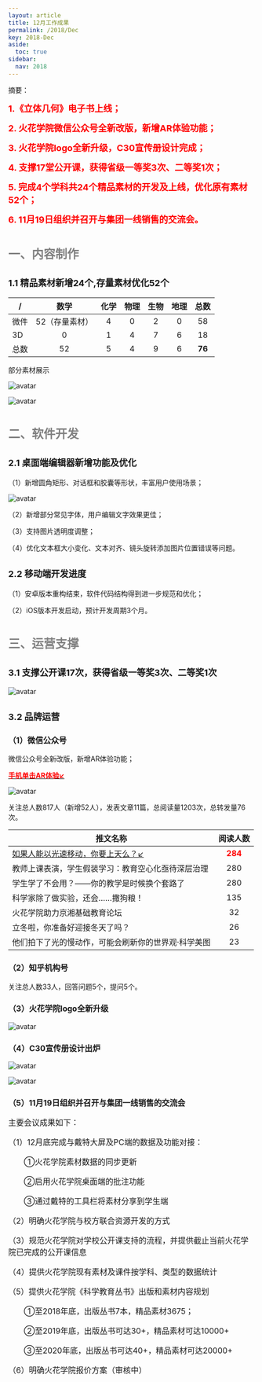```yaml
---
layout: article
title: 12月工作成果
permalink: /2018/Dec
key: 2018-Dec
aside:
  toc: true
sidebar:
  nav: 2018
---
```


摘要：

<bro/><bro/>

**<font size="4" color="red">1.《立体几何》电子书上线；</font>**

**<font size="4" color="red">2. 火花学院微信公众号全新改版，新增AR体验功能；</font>**

**<font size="4" color="red">3. 火花学院logo全新升级，C30宣传册设计完成；</font>**

**<font size="4" color="red">4. 支撑17堂公开课，获得省级一等奖3次、二等奖1次；</font>**

**<font size="4" color="red">5. 完成4个学科共24个精品素材的开发及上线，优化原有素材52个；</font>**

**<font size="4" color="red">6. 11月19日组织并召开与集团一线销售的交流会。</font>**


# <font size="5" color="gray">一、内容制作</font>

## <font size="4" >1.1 精品素材新增24个,存量素材优化52个</font>

| /   |  数学  |  化学 | 物理   |  生物  |  地理 |  总数 |
|-----|:------:|:------:|:------:|:------:|:------:|:------:|
| 微件 | 52（存量素材） | 4 | 0 | 2 | 0 | 58 |
| 3D | 0 | 1 | 4 | 7 | 6 | 18 |
| 总数 | 52 | 5 | 4 | 9 | 6 | **76** |

部分素材展示

![avatar](images/20181111.png)

![avatar](images/20181112.png)

# <font size="5" color="gray">二、软件开发</font>

## <font size="4" >2.1 桌面端编辑器新增功能及优化</font>

（1）新增圆角矩形、对话框和胶囊等形状，丰富用户使用场景；

![avatar](images/20181121.jpg)

（2）新增部分常见字体，用户编辑文字效果更佳；

（3）支持图片透明度调整；

（4）优化文本框大小变化、文本对齐、镜头旋转添加图片位置错误等问题。

## <font size="4" >2.2 移动端开发进度</font>
  
（1）安卓版本重构结束，软件代码结构得到进一步规范和优化；

（2）iOS版本开发启动，预计开发周期3个月。

# <font size="5" color="gray">三、运营支撑</font>

## <font size="4" >3.1 支撑公开课17次，获得省级一等奖3次、二等奖1次</font>

![avatar](images/20181131.png)

## <font size="4" >3.2 品牌运营</font>

### <font size="3" >（1）微信公众号</font>

微信公众号全新改版，新增AR体验功能；

[**<font color="red">手机单击AR体验↙</font>**](https://huohua-prod.ustcnmi.org/webar/)

![avatar](images/20181132.png)

关注总人数817人（新增52人），发表文章11篇，总阅读量1203次，总转发量76次。

| 推文名称 |  阅读人数  | 
|-------------|:------:|
|[如果人能以光速移动，你要上天么？↙](https://mp.weixin.qq.com/s/-VsDm0fqip4HI6U7WPKc9Q)| **<font color="red">284</font>** |
|教师上课表演，学生假装学习：教育空心化亟待深层治理| 280 |
|学生学了不会用？——你的教学是时候换个套路了| 280 |
|科学家除了做实验，还会……撒狗粮！| 135 |
|火花学院助力京湘基础教育论坛| 32 |
|立冬啦，你准备好迎接冬天了吗？| 26 |
|他们拍下了光的慢动作，可能会刷新你的世界观·科学美图| 23 |

### <font size="3" >（2）知乎机构号</font>

关注总人数33人，回答问题5个，提问5个。

### <font size="3" >（3）火花学院logo全新升级</font>

![avatar](images/201811compare.png)

### <font size="3" >（4）C30宣传册设计出炉</font>

![avatar](images/20181135.jpg)

![avatar](images/20181136.jpg)

### <font size="3" >（5）11月19日组织并召开与集团一线销售的交流会

主要会议成果如下：

（1）12月底完成与戴特大屏及PC端的数据及功能对接：

&ensp;&ensp;&ensp;&ensp;①火花学院素材数据的同步更新
 
&ensp;&ensp;&ensp;&ensp;②启用火花学院桌面端的批注功能

&ensp;&ensp;&ensp;&ensp;③通过戴特的工具栏将素材分享到学生端

（2）明确火花学院与校方联合资源开发的方式

（3）规范火花学院对学校公开课支持的流程，并提供截止当前火花学院已完成的公开课信息

（4）提供火花学院现有素材及课件按学科、类型的数据统计

（5）提供火花学院《科学教育丛书》出版和素材内容规划

&ensp;&ensp;&ensp;&ensp;①至2018年底，出版丛书7本，精品素材3675；

&ensp;&ensp;&ensp;&ensp;②至2019年底，出版丛书可达30+，精品素材可达10000+

&ensp;&ensp;&ensp;&ensp;③至2020年底，出版丛书可达40+，精品素材可达20000+

（6）明确火花学院报价方案（审核中）


